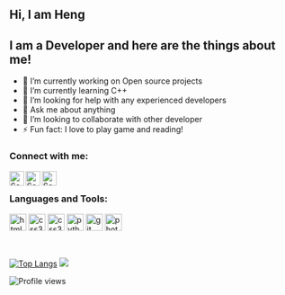 ## Hi, I am Heng
## I am a Developer and here are the things about me!

- 🔭 I’m currently working on Open source projects
- 🌱 I’m currently learning C++
- 🤔 I’m looking for help with any experienced developers
- 💬 Ask me about anything
- 👯 I’m looking to collaborate with other developer
- ⚡ Fun fact: I love to play game and reading!

### Connect with me:

<a href="https://www.facebook.com/sonamheng/">
  <img align="left" alt="SokunHeng's Facebook" width="26px" src="https://cdn.jsdelivr.net/npm/simple-icons@v3/icons/facebook.svg" />
</a>
<a href="https://www.instagram.com/n_william_s_/">
  <img align="left" alt="SokunHeng's Instagram" width="26px" src="https://cdn.jsdelivr.net/npm/simple-icons@v3/icons/instagram.svg" />
</a>
<a href="https://twitter.com/sonamheng">
  <img align="left" alt="SokumHeng's Twitter" width="26px" src="https://cdn.jsdelivr.net/npm/simple-icons@v3/icons/twitter.svg" />
</a>
<br/>

### Languages and Tools:
<p align="left"><a href="https://www.w3.org/html/" target="_blank"> <img src="https://devicons.github.io/devicon/devicon.git/icons/html5/html5-original-wordmark.svg" alt="html5" width="30" height="30"/></a> <a href="https://www.w3schools.com/css/" target="_blank"> <img src="https://devicons.github.io/devicon/devicon.git/icons/css3/css3-original-wordmark.svg" alt="css3" width="30" height="30"/></a> <a href="https://www.w3schools.com/javascript/" target="_blank"> <img src="https://devicon.dev/devicon.git/icons/javascript/javascript-original.svg" alt="css3" width="30" height="30"/></a> <a href="https://www.python.org" target="_blank"> <img src="https://devicons.github.io/devicon/devicon.git/icons/python/python-original.svg" alt="python" width="30" height="30"/></a> <a href="https://git-scm.com/" target="_blank"> <img src="https://www.vectorlogo.zone/logos/git-scm/git-scm-icon.svg" alt="git" width="30" height="30"/></a> <a href="https://www.photoshop.com/en" target="_blank"> <img src="https://devicons.github.io/devicon/devicon.git/icons/photoshop/photoshop-plain.svg" alt="photoshop" width="30" height="30"/></a>
</p>
<br/>

[![Top Langs](https://github-readme-stats.vercel.app/api/top-langs/?username=SokunHeng)](https://github.com/anuraghazra/github-readme-stats)
<img src="https://github-readme-stats.vercel.app/api?username=SokunHeng&&show_icons=true&title_color=ffffff&icon_color=bb2acf&text_color=daf7dc&bg_color=151515">

![Profile views](https://gpvc.arturio.dev/SokunHeng) 
